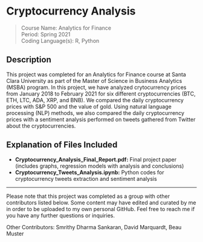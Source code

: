 # Cryptocurrency Analysis

> Course Name: Analytics for Finance  
Period: Spring 2021  
Coding Language(s): R, Python  

## Description

This project was completed for an Analytics for Finance course at Santa Clara University as part of the Master of Science in Business Analytics (MSBA) program. In this project, we have analyzed crytocurrency prices from January 2018 to February 2021 for six different cryptocurrencies (BTC, ETH, LTC, ADA, XRP, and BNB). We compared the daily cryptocurrency prices with S&P 500 and the value of gold. Using natural language processing (NLP) methods, we also compared the daily cryptocurrency prices with a sentiment analysis performed on tweets gathered from Twitter about the cryptocurrencies. 

## Explanation of Files Included

- **Cryptocurrency_Analysis_Final_Report.pdf:** Final project paper (includes graphs, regression models with analysis and conclusions)  
- **Cryptocurrency_Tweets_Analysis.ipynb:** Python codes for cryptocurrency tweets extraction and sentiment analysis 

___

Please note that this project was completed as a group with other contributors listed below. Some content may have edited and curated by me in order to be uploaded to my own personal GitHub. Feel free to reach me if you have any further questions or inquiries. 

Other Contributors: Smrithy Dharma Sankaran, David Marquardt, Beau Muster

